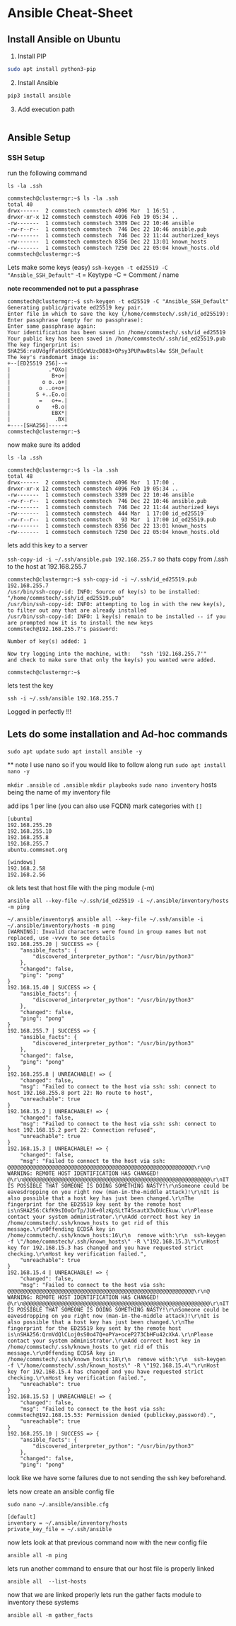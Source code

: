 # Ansible Cheat-Sheet
## Install Ansible on Ubuntu
1. Install PIP
```bash
sudo apt install python3-pip
```
2. Install Ansible
```bash
pip3 install ansible
```
3. Add execution path
```bash

```



## Ansible Setup
### SSH Setup
run the following command

` ls -la .ssh `
```
commstech@clustermgr:~$ ls -la .ssh
total 40
drwx------  2 commstech commstech 4096 Mar  1 16:51 .
drwxr-xr-x 12 commstech commstech 4096 Feb 19 05:34 ..
-rw-------  1 commstech commstech 3389 Dec 22 10:46 ansible
-rw-r--r--  1 commstech commstech  746 Dec 22 10:46 ansible.pub
-rw-------  1 commstech commstech  746 Dec 22 11:44 authorized_keys
-rw-------  1 commstech commstech 8356 Dec 22 13:01 known_hosts
-rw-------  1 commstech commstech 7250 Dec 22 05:04 known_hosts.old
commstech@clustermgr:~$ 
```

Lets make some keys (easy)
` ssh-keygen -t ed25519 -C "Ansible_SSH_Default" `
-t = Keytype
-C = Comment / name

**note recommended not to put a passphrase**

```
commstech@clustermgr:~$ ssh-keygen -t ed25519 -C "Ansible_SSH_Default"
Generating public/private ed25519 key pair.
Enter file in which to save the key (/home/commstech/.ssh/id_ed25519): 
Enter passphrase (empty for no passphrase): 
Enter same passphrase again: 
Your identification has been saved in /home/commstech/.ssh/id_ed25519
Your public key has been saved in /home/commstech/.ssh/id_ed25519.pub
The key fingerprint is:
SHA256:raUVdgfFatddK5tEGcWUzcD883+QPsy3PUPaw8tsl4w SSH_Default
The key's randomart image is:
+--[ED25519 256]--+
|            .*OXo|
|             B+o+|
|          o o..o+|
|         o ..o+o+|
|        S +..Eo.o|
|         =   o+=.|
|        o    +B.o|
|             EBX*|
|              .BX|
+----[SHA256]-----+
commstech@clustermgr:~$ 
```

now make sure its added

` ls -la .ssh `
```
commstech@clustermgr:~$ ls -la .ssh
total 48
drwx------  2 commstech commstech 4096 Mar  1 17:00 .
drwxr-xr-x 12 commstech commstech 4096 Feb 19 05:34 ..
-rw-------  1 commstech commstech 3389 Dec 22 10:46 ansible
-rw-r--r--  1 commstech commstech  746 Dec 22 10:46 ansible.pub
-rw-------  1 commstech commstech  746 Dec 22 11:44 authorized_keys
-rw-------  1 commstech commstech  444 Mar  1 17:00 id_ed25519
-rw-r--r--  1 commstech commstech   93 Mar  1 17:00 id_ed25519.pub
-rw-------  1 commstech commstech 8356 Dec 22 13:01 known_hosts
-rw-------  1 commstech commstech 7250 Dec 22 05:04 known_hosts.old
```

lets add this key to a server

` ssh-copy-id -i ~/.ssh/ansible.pub 192.168.255.7 `
so thats copy from /.ssh to the host at 192.168.255.7

```
commstech@clustermgr:~$ ssh-copy-id -i ~/.ssh/id_ed25519.pub 192.168.255.7
/usr/bin/ssh-copy-id: INFO: Source of key(s) to be installed: "/home/commstech/.ssh/id_ed25519.pub"
/usr/bin/ssh-copy-id: INFO: attempting to log in with the new key(s), to filter out any that are already installed
/usr/bin/ssh-copy-id: INFO: 1 key(s) remain to be installed -- if you are prompted now it is to install the new keys
commstech@192.168.255.7's password: 

Number of key(s) added: 1

Now try logging into the machine, with:   "ssh '192.168.255.7'"
and check to make sure that only the key(s) you wanted were added.

commstech@clustermgr:~$
```

lets test the key

` ssh -i ~/.ssh/ansible 192.168.255.7 `

Logged in perfectly !!!

## Lets do some installation and Ad-hoc commands

` sudo apt update `
` sudo apt install ansible -y `

** note I use nano so if you would like to follow along run ` sudo apt install nano -y `

` mkdir .ansible `
` cd .ansible `
` mkdir playbooks `
` sudo nano inventory `
hosts being the name of my inventory file

add ips 1 per line (you can also use FQDN) mark categories with ` [] `

```
[ubuntu]
192.168.255.20
192.168.255.10
192.168.255.8
192.168.255.7
ubuntu.commsnet.org

[windows]
192.168.2.58
192.168.2.56
```

ok lets test that host file with the ping module (-m)

` ansible all --key-file ~/.ssh/id_ed25519 -i ~/.ansible/inventory/hosts -m ping `

```
~/.ansible/inventory$ ansible all --key-file ~/.ssh/ansible -i ~/.ansible/inventory/hosts -m ping
[WARNING]: Invalid characters were found in group names but not replaced, use -vvvv to see details
192.168.255.20 | SUCCESS => {
    "ansible_facts": {
        "discovered_interpreter_python": "/usr/bin/python3"
    },
    "changed": false,
    "ping": "pong"
}
192.168.15.40 | SUCCESS => {
    "ansible_facts": {
        "discovered_interpreter_python": "/usr/bin/python3"
    },
    "changed": false,
    "ping": "pong"
}
192.168.255.7 | SUCCESS => {
    "ansible_facts": {
        "discovered_interpreter_python": "/usr/bin/python3"
    },
    "changed": false,
    "ping": "pong"
}
192.168.255.8 | UNREACHABLE! => {
    "changed": false,
    "msg": "Failed to connect to the host via ssh: ssh: connect to host 192.168.255.8 port 22: No route to host",
    "unreachable": true
}
192.168.15.2 | UNREACHABLE! => {
    "changed": false,
    "msg": "Failed to connect to the host via ssh: ssh: connect to host 192.168.15.2 port 22: Connection refused",
    "unreachable": true
}
192.168.15.3 | UNREACHABLE! => {
    "changed": false,
    "msg": "Failed to connect to the host via ssh: @@@@@@@@@@@@@@@@@@@@@@@@@@@@@@@@@@@@@@@@@@@@@@@@@@@@@@@@@@@\r\n@    WARNING: REMOTE HOST IDENTIFICATION HAS CHANGED!     @\r\n@@@@@@@@@@@@@@@@@@@@@@@@@@@@@@@@@@@@@@@@@@@@@@@@@@@@@@@@@@@\r\nIT IS POSSIBLE THAT SOMEONE IS DOING SOMETHING NASTY!\r\nSomeone could be eavesdropping on you right now (man-in-the-middle attack)!\r\nIt is also possible that a host key has just been changed.\r\nThe fingerprint for the ED25519 key sent by the remote host is\nSHA256:CkfK9sIOoQrTp/JU6+0lzKpSLtT45sautX3vDUcEkuw.\r\nPlease contact your system administrator.\r\nAdd correct host key in /home/commstech/.ssh/known_hosts to get rid of this message.\r\nOffending ECDSA key in /home/commstech/.ssh/known_hosts:16\r\n  remove with:\r\n  ssh-keygen -f \"/home/commstech/.ssh/known_hosts\" -R \"192.168.15.3\"\r\nHost key for 192.168.15.3 has changed and you have requested strict checking.\r\nHost key verification failed.",
    "unreachable": true
}
192.168.15.4 | UNREACHABLE! => {
    "changed": false,
    "msg": "Failed to connect to the host via ssh: @@@@@@@@@@@@@@@@@@@@@@@@@@@@@@@@@@@@@@@@@@@@@@@@@@@@@@@@@@@\r\n@    WARNING: REMOTE HOST IDENTIFICATION HAS CHANGED!     @\r\n@@@@@@@@@@@@@@@@@@@@@@@@@@@@@@@@@@@@@@@@@@@@@@@@@@@@@@@@@@@\r\nIT IS POSSIBLE THAT SOMEONE IS DOING SOMETHING NASTY!\r\nSomeone could be eavesdropping on you right now (man-in-the-middle attack)!\r\nIt is also possible that a host key has just been changed.\r\nThe fingerprint for the ED25519 key sent by the remote host is\nSHA256:QrmVdQlCLoj0sS0o47Q+oPYa+oceP273CbHFu42cXkA.\r\nPlease contact your system administrator.\r\nAdd correct host key in /home/commstech/.ssh/known_hosts to get rid of this message.\r\nOffending ECDSA key in /home/commstech/.ssh/known_hosts:18\r\n  remove with:\r\n  ssh-keygen -f \"/home/commstech/.ssh/known_hosts\" -R \"192.168.15.4\"\r\nHost key for 192.168.15.4 has changed and you have requested strict checking.\r\nHost key verification failed.",
    "unreachable": true
}
192.168.15.53 | UNREACHABLE! => {
    "changed": false,
    "msg": "Failed to connect to the host via ssh: commstech@192.168.15.53: Permission denied (publickey,password).",
    "unreachable": true
}
192.168.255.10 | SUCCESS => {
    "ansible_facts": {
        "discovered_interpreter_python": "/usr/bin/python3"
    },
    "changed": false,
    "ping": "pong"
```

look like we have some failures due to not sending the ssh key beforehand.


lets now create an ansible config file

` sudo nano ~/.ansible/ansible.cfg `

```
[default]
inventory = ~/.ansible/inventory/hosts
private_key_file = ~/.ssh/ansible
```

now lets look at that previous command now with the new config file

` ansible all -m ping `

lets run another command to ensure that our host file is properly linked

` ansible all  --list-hosts `

now that we are linked properly lets run the gather facts module to inventory these systems

` ansible all -m gather_facts `